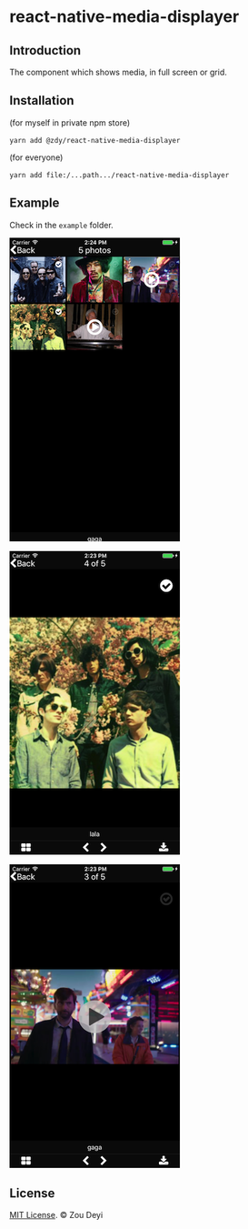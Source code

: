 # react-native-media-displayer

## Introduction
The component which shows media, in full screen or grid.

## Installation
 (for myself in private npm store)
```
yarn add @zdy/react-native-media-displayer
```

(for everyone)
```
yarn add file:/...path.../react-native-media-displayer
```

## Example
Check in the `example` folder.

![Demo](https://github.com/ZackLeonardo/react-native-media-displayer/blob/master/example/media%20in%20grid.png)

![Demo](https://github.com/ZackLeonardo/react-native-media-displayer/blob/master/example/photo%20in%20full%20screen.png)

![Demo](https://github.com/ZackLeonardo/react-native-media-displayer/blob/master/example/video%20in%20full%20screen.png)

## License

[MIT License](http://opensource.org/licenses/mit-license.html). © Zou Deyi
